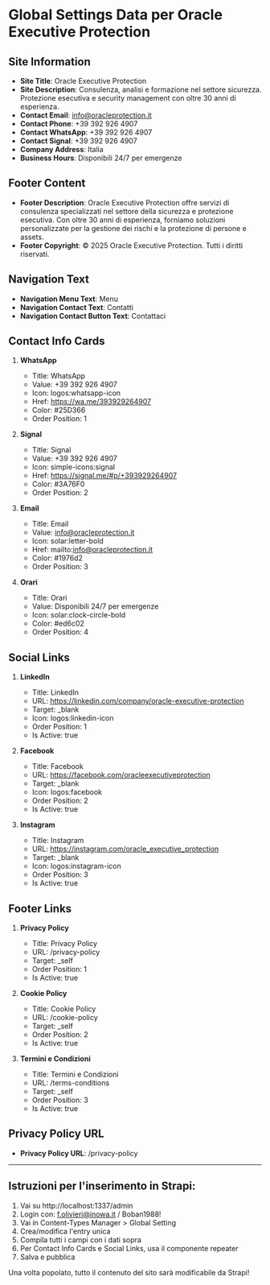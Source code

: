 # Global Settings Data per Oracle Executive Protection

## Site Information
- **Site Title**: Oracle Executive Protection
- **Site Description**: Consulenza, analisi e formazione nel settore sicurezza. Protezione esecutiva e security management con oltre 30 anni di esperienza.
- **Contact Email**: info@oracleprotection.it
- **Contact Phone**: +39 392 926 4907
- **Contact WhatsApp**: +39 392 926 4907
- **Contact Signal**: +39 392 926 4907
- **Company Address**: Italia
- **Business Hours**: Disponibili 24/7 per emergenze

## Footer Content
- **Footer Description**: Oracle Executive Protection offre servizi di consulenza specializzati nel settore della sicurezza e protezione esecutiva. Con oltre 30 anni di esperienza, forniamo soluzioni personalizzate per la gestione dei rischi e la protezione di persone e assets.
- **Footer Copyright**: © 2025 Oracle Executive Protection. Tutti i diritti riservati.

## Navigation Text
- **Navigation Menu Text**: Menu
- **Navigation Contact Text**: Contatti
- **Navigation Contact Button Text**: Contattaci

## Contact Info Cards
1. **WhatsApp**
   - Title: WhatsApp
   - Value: +39 392 926 4907
   - Icon: logos:whatsapp-icon
   - Href: https://wa.me/393929264907
   - Color: #25D366
   - Order Position: 1

2. **Signal**
   - Title: Signal
   - Value: +39 392 926 4907
   - Icon: simple-icons:signal
   - Href: https://signal.me/#p/+393929264907
   - Color: #3A76F0
   - Order Position: 2

3. **Email**
   - Title: Email
   - Value: info@oracleprotection.it
   - Icon: solar:letter-bold
   - Href: mailto:info@oracleprotection.it
   - Color: #1976d2
   - Order Position: 3

4. **Orari**
   - Title: Orari
   - Value: Disponibili 24/7 per emergenze
   - Icon: solar:clock-circle-bold
   - Color: #ed6c02
   - Order Position: 4

## Social Links
1. **LinkedIn**
   - Title: LinkedIn
   - URL: https://linkedin.com/company/oracle-executive-protection
   - Target: _blank
   - Icon: logos:linkedin-icon
   - Order Position: 1
   - Is Active: true

2. **Facebook**
   - Title: Facebook
   - URL: https://facebook.com/oracleexecutiveprotection
   - Target: _blank
   - Icon: logos:facebook
   - Order Position: 2
   - Is Active: true

3. **Instagram**
   - Title: Instagram
   - URL: https://instagram.com/oracle_executive_protection
   - Target: _blank
   - Icon: logos:instagram-icon
   - Order Position: 3
   - Is Active: true

## Footer Links
1. **Privacy Policy**
   - Title: Privacy Policy
   - URL: /privacy-policy
   - Target: _self
   - Order Position: 1
   - Is Active: true

2. **Cookie Policy**
   - Title: Cookie Policy
   - URL: /cookie-policy
   - Target: _self
   - Order Position: 2
   - Is Active: true

3. **Termini e Condizioni**
   - Title: Termini e Condizioni
   - URL: /terms-conditions
   - Target: _self
   - Order Position: 3
   - Is Active: true

## Privacy Policy URL
- **Privacy Policy URL**: /privacy-policy

---

## Istruzioni per l'inserimento in Strapi:

1. Vai su http://localhost:1337/admin
2. Login con: f.olivieri@inowa.it / Boban1988!
3. Vai in Content-Types Manager > Global Setting
4. Crea/modifica l'entry unica
5. Compila tutti i campi con i dati sopra
6. Per Contact Info Cards e Social Links, usa il componente repeater
7. Salva e pubblica

Una volta popolato, tutto il contenuto del sito sarà modificabile da Strapi!
